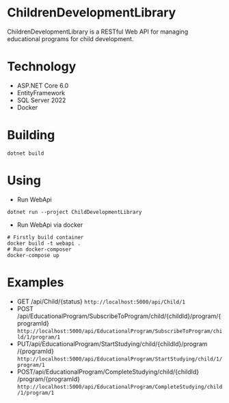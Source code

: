 # ChildrenDevelopmentLibrary
ChildrenDevelopmentLibrary is a RESTful Web API  for managing educational programs for child development. 
# Technology
- ASP.NET Core 6.0
- EntityFramework
- SQL Server 2022
- Docker

# Building 
```
dotnet build
```
# Using
- Run WebApi
```
dotnet run --project ChildDevelopmentLibrary
```
- Run WebApi via docker
```
# Firstly build container
docker build -t webapi .
# Run docker-composer
docker-compose up
```
# Examples
- GET /api/Child/{status}
```http://localhost:5000/api/Child/1```
- POST /api/EducationalProgram/SubscribeToProgram/child/{childId}/program/{programId}
```http://localhost:5000/api/EducationalProgram/SubscribeToProgram/child/1/program/1```
- PUT ​/api​/EducationalProgram​/StartStudying​/child​/{childId}​/program​/{programId}
```http://localhost:5000/api/EducationalProgram/StartStudying/child/1/program/1```
- POST ​/api​/EducationalProgram​/CompleteStudying​/child​/{childId}​/program​/{programId}
```http://localhost:5000/api/EducationalProgram/CompleteStudying/child/1/program/1```